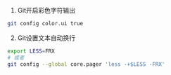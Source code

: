1. Git开启彩色字符输出
```bash
git config color.ui true
```

2. Git设置文本自动换行
```bash
export LESS=FRX
# 或者
git config --global core.pager 'less -+$LESS -FRX'
```
